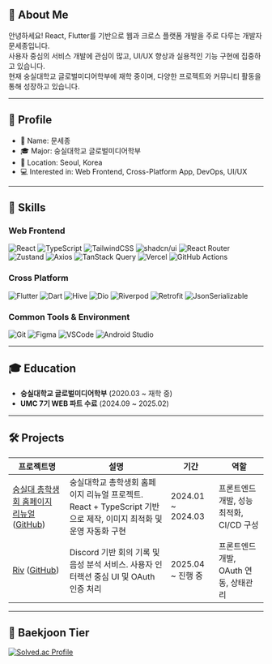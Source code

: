 ## 👋 About Me

안녕하세요! React, Flutter를 기반으로 웹과 크로스 플랫폼 개발을 주로 다루는 개발자 문세종입니다.  
사용자 중심의 서비스 개발에 관심이 많고, UI/UX 향상과 실용적인 기능 구현에 집중하고 있습니다.  
현재 숭실대학교 글로벌미디어학부에 재학 중이며, 다양한 프로젝트와 커뮤니티 활동을 통해 성장하고 있습니다.

---

## 📌 Profile

- 💼 Name: 문세종  
- 🎓 Major: 숭실대학교 글로벌미디어학부  
- 📍 Location: Seoul, Korea  
- 💻 Interested in: Web Frontend, Cross-Platform App, DevOps, UI/UX

---

## 🚀 Skills

### Web Frontend  
![React](https://img.shields.io/badge/React-61DAFB?style=flat&logo=react&logoColor=white)
![TypeScript](https://img.shields.io/badge/TypeScript-3178C6?style=flat&logo=typescript&logoColor=white)
![TailwindCSS](https://img.shields.io/badge/TailwindCSS-38B2AC?style=flat&logo=tailwind-css&logoColor=white)
![shadcn/ui](https://img.shields.io/badge/shadcn%2Fui-000000?style=flat)
![React Router](https://img.shields.io/badge/React%20Router-CA4245?style=flat&logo=reactrouter&logoColor=white)
![Zustand](https://img.shields.io/badge/Zustand-000000?style=flat)
![Axios](https://img.shields.io/badge/Axios-5A29E4?style=flat)
![TanStack Query](https://img.shields.io/badge/TanStack%20Query-FF4154?style=flat)
![Vercel](https://img.shields.io/badge/Vercel-000000?style=flat&logo=vercel&logoColor=white)
![GitHub Actions](https://img.shields.io/badge/GitHub%20Actions-2088FF?style=flat&logo=githubactions&logoColor=white)

### Cross Platform  
![Flutter](https://img.shields.io/badge/Flutter-02569B?style=flat&logo=flutter&logoColor=white)
![Dart](https://img.shields.io/badge/Dart-0175C2?style=flat&logo=dart&logoColor=white)
![Hive](https://img.shields.io/badge/Hive-FADA5E?style=flat)
![Dio](https://img.shields.io/badge/Dio-000000?style=flat)
![Riverpod](https://img.shields.io/badge/Riverpod-40C4FF?style=flat)
![Retrofit](https://img.shields.io/badge/Retrofit-56CCF2?style=flat)
![JsonSerializable](https://img.shields.io/badge/JsonSerializable-00BFA6?style=flat)

### Common Tools & Environment  
![Git](https://img.shields.io/badge/Git%2FGitHub-F05032?style=flat&logo=git&logoColor=white)
![Figma](https://img.shields.io/badge/Figma-F24E1E?style=flat&logo=figma&logoColor=white)
![VSCode](https://img.shields.io/badge/VSCode-007ACC?style=flat&logo=visual-studio-code&logoColor=white)
![Android Studio](https://img.shields.io/badge/Android%20Studio-3DDC84?style=flat&logo=android-studio&logoColor=white)

---

## 🎓 Education

- **숭실대학교 글로벌미디어학부** (2020.03 ~ 재학 중)  
- **UMC 7기 WEB 파트 수료** (2024.09 ~ 2025.02)

---

## 🛠 Projects

| 프로젝트명 | 설명 | 기간 | 역할 |
|------------|------|------|------|
| [숭실대 총학생회 홈페이지 리뉴얼](https://stu.ssu.ac.kr) ([GitHub](https://github.com/jongse7/homepage-frontend)) | 숭실대학교 총학생회 홈페이지 리뉴얼 프로젝트. React + TypeScript 기반으로 제작, 이미지 최적화 및 운영 자동화 구현 | 2024.01 ~ 2024.03 | 프론트엔드 개발, 성능 최적화, CI/CD 구성 |
| [Riv](https://www.riv-discord.online) ([GitHub](https://github.com/OpenRiv/riv-frontend)) | Discord 기반 회의 기록 및 음성 분석 서비스. 사용자 인터랙션 중심 UI 및 OAuth 인증 처리 | 2025.04 ~ 진행 중 | 프론트엔드 개발, OAuth 연동, 상태관리 |

---

## 💯 Baekjoon Tier

[![Solved.ac Profile](http://mazassumnida.wtf/api/v2/generate_badge?boj=mmssjj72)](https://solved.ac/mmssjj72)
